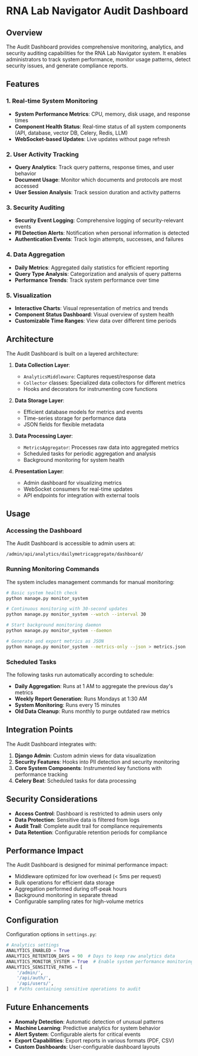 # RNA Lab Navigator Audit Dashboard

## Overview

The Audit Dashboard provides comprehensive monitoring, analytics, and security auditing capabilities for the RNA Lab Navigator system. It enables administrators to track system performance, monitor usage patterns, detect security issues, and generate compliance reports.

## Features

### 1. Real-time System Monitoring

- **System Performance Metrics**: CPU, memory, disk usage, and response times
- **Component Health Status**: Real-time status of all system components (API, database, vector DB, Celery, Redis, LLM)
- **WebSocket-based Updates**: Live updates without page refresh

### 2. User Activity Tracking

- **Query Analytics**: Track query patterns, response times, and user behavior
- **Document Usage**: Monitor which documents and protocols are most accessed
- **User Session Analysis**: Track session duration and activity patterns

### 3. Security Auditing

- **Security Event Logging**: Comprehensive logging of security-relevant events
- **PII Detection Alerts**: Notification when personal information is detected
- **Authentication Events**: Track login attempts, successes, and failures

### 4. Data Aggregation

- **Daily Metrics**: Aggregated daily statistics for efficient reporting
- **Query Type Analysis**: Categorization and analysis of query patterns
- **Performance Trends**: Track system performance over time

### 5. Visualization

- **Interactive Charts**: Visual representation of metrics and trends
- **Component Status Dashboard**: Visual overview of system health
- **Customizable Time Ranges**: View data over different time periods

## Architecture

The Audit Dashboard is built on a layered architecture:

1. **Data Collection Layer**:
   - `AnalyticsMiddleware`: Captures request/response data
   - `Collector` classes: Specialized data collectors for different metrics
   - Hooks and decorators for instrumenting core functions

2. **Data Storage Layer**:
   - Efficient database models for metrics and events
   - Time-series storage for performance data
   - JSON fields for flexible metadata

3. **Data Processing Layer**:
   - `MetricsAggregator`: Processes raw data into aggregated metrics
   - Scheduled tasks for periodic aggregation and analysis
   - Background monitoring for system health

4. **Presentation Layer**:
   - Admin dashboard for visualizing metrics
   - WebSocket consumers for real-time updates
   - API endpoints for integration with external tools

## Usage

### Accessing the Dashboard

The Audit Dashboard is accessible to admin users at:

```
/admin/api/analytics/dailymetricaggregate/dashboard/
```

### Running Monitoring Commands

The system includes management commands for manual monitoring:

```bash
# Basic system health check
python manage.py monitor_system

# Continuous monitoring with 30-second updates
python manage.py monitor_system --watch --interval 30

# Start background monitoring daemon
python manage.py monitor_system --daemon

# Generate and export metrics as JSON
python manage.py monitor_system --metrics-only --json > metrics.json
```

### Scheduled Tasks

The following tasks run automatically according to schedule:

- **Daily Aggregation**: Runs at 1 AM to aggregate the previous day's metrics
- **Weekly Report Generation**: Runs Mondays at 1:30 AM
- **System Monitoring**: Runs every 15 minutes
- **Old Data Cleanup**: Runs monthly to purge outdated raw metrics

## Integration Points

The Audit Dashboard integrates with:

1. **Django Admin**: Custom admin views for data visualization
2. **Security Features**: Hooks into PII detection and security monitoring
3. **Core System Components**: Instrumented key functions with performance tracking
4. **Celery Beat**: Scheduled tasks for data processing

## Security Considerations

- **Access Control**: Dashboard is restricted to admin users only
- **Data Protection**: Sensitive data is filtered from logs
- **Audit Trail**: Complete audit trail for compliance requirements
- **Data Retention**: Configurable retention periods for compliance

## Performance Impact

The Audit Dashboard is designed for minimal performance impact:

- Middleware optimized for low overhead (< 5ms per request)
- Bulk operations for efficient data storage
- Aggregation performed during off-peak hours
- Background monitoring in separate thread
- Configurable sampling rates for high-volume metrics

## Configuration

Configuration options in `settings.py`:

```python
# Analytics settings
ANALYTICS_ENABLED = True
ANALYTICS_RETENTION_DAYS = 90  # Days to keep raw analytics data
ANALYTICS_MONITOR_SYSTEM = True  # Enable system performance monitoring
ANALYTICS_SENSITIVE_PATHS = [
    '/admin/',
    '/api/auth/',
    '/api/users/',
]  # Paths containing sensitive operations to audit
```

## Future Enhancements

- **Anomaly Detection**: Automatic detection of unusual patterns
- **Machine Learning**: Predictive analytics for system behavior
- **Alert System**: Configurable alerts for critical events
- **Export Capabilities**: Export reports in various formats (PDF, CSV)
- **Custom Dashboards**: User-configurable dashboard layouts